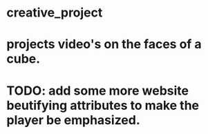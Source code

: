 # creative_project
# projects video's on the faces of a cube. 
# TODO: add some more website beutifying attributes to make the player be emphasized.